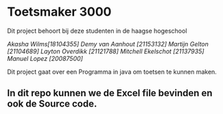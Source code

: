 # Toetsmaker 3000

Dit project behoort bij deze studenten in de haagse hogeschool

*Akasha Wilms[18104355]
Demy van Aanhout [21153132] 
Martijn Gelton [21104689] 
Layton Overdikk [21121788] 
Mitchell Ekelschot [21137935]
Manuel Lopez [20087500]*

Dit project gaat over een Programma in java om toetsen te kunnen maken.

## In dit repo kunnen we de Excel file bevinden en ook de Source code.
